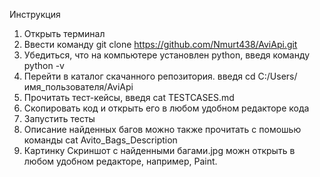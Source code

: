 Инструкция
1. Открыть терминал
2. Ввести команду git clone https://github.com/Nmurt438/AviApi.git 
3. Убедиться, что на компьютере установлен python, введя команду python -v
4. Перейти в каталог скачанного репозитория. введя cd C:/Users/имя_пользователя/AviApi
5. Прочитать тест-кейсы, введя cat TESTCASES.md 
6. Скопировать код и открыть его в любом удобном редакторе кода
7. Запустить тесты
8. Описание найденных багов можно также прочитать с помошью команды cat Avito_Bags_Description
9. Картинку Скриншот с найденными багами.jpg можн открыть в любом удобном редакторе, например, Paint. 
